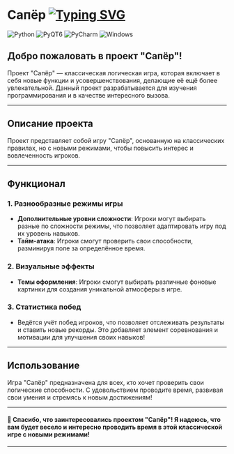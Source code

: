 # Сапёр [![Typing SVG](https://readme-typing-svg.demolab.com?font=Fira+Code&pause=1000&color=%239b2d30&random=true&width=435&lines=By+Maksimova+Anna)](https://git.io/typing-svg)
![Python](https://img.shields.io/badge/python-3670A0?style=for-the-badge&logo=python&logoColor=ffdd54)
![PyQT6](https://img.shields.io/badge/PyQT6%20-35b393.svg?style=for-the-badge&logo=visual-studio-code&logoColor=white)
![PyCharm](https://img.shields.io/badge/pycharm-143?style=for-the-badge&logo=pycharm&logoColor=black&color=black&labelColor=green)
![Windows](https://img.shields.io/badge/Windows-0078D6?style=for-the-badge&logo=windows&logoColor=white)


## Добро пожаловать в проект "Сапёр"!

Проект "Сапёр" — классическая логическая игра, которая включает в себя новые функции и усовершенствования, делающие её ещё более увлекательной. Данный проект разрабатывается для изучения программирования и в качестве интересного вызова.

---

## Описание проекта

Проект представляет собой игру "Сапёр", основанную на классических правилах, но с новыми режимами, чтобы повысить интерес и вовлеченность игроков.

---

## Функционал

### 1. Разнообразные режимы игры
- **Дополнительные уровни сложности**: Игроки могут выбирать разные по сложности режимы, что позволяет адаптировать игру под их уровень навыков.
- **Тайм-атака**: Игроки смогут проверить свои способности, разминируя поле за определённое время.

### 2. Визуальные эффекты
- **Темы оформления**: Игроки смогут выбирать различные фоновые картинки для создания уникальной атмосферы в игре.

### 3. Статистика побед
- Ведётся учёт побед игроков, что позволяет отслеживать результаты и ставить новые рекорды. Это добавляет элемент соревнования и мотивации для улучшения своих навыков!

---

## Использование

Игра "Сапёр" предназначена для всех, кто хочет проверить свои логические способности. С удовольствием проводите время, развивая свои умения и стремясь к новым достижениям!

---

#### 🌟 Спасибо, что заинтересовались проектом "Сапёр"! Я надеюсь, что вам будет весело и интересно проводить время в этой классической игре с новыми режимами!

---